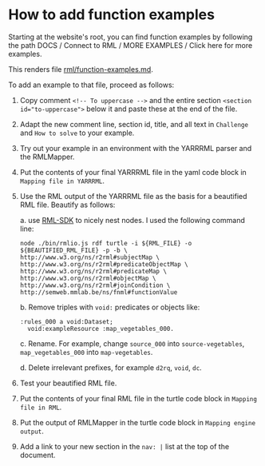 # How to add function examples

Starting at the website's root, you can find function examples by following the path
DOCS / Connect to RML / MORE EXAMPLES / Click here for more examples.

This renders file [rml/function-examples.md](rml/function-examples.md).

To add an example to that file, proceed as follows:

1. Copy comment `<!-- To uppercase -->` and the entire section `<section id="to-uppercase">` below it and paste these at the end of the file.
2. Adapt the new comment line, section id, title, and all text in `Challenge` and `How to solve` to your example.
3. Try out your example in an environment with the YARRRML parser and the RMLMapper.
4. Put the contents of your final YARRRML file in the yaml code block in `Mapping file in YARRRML`.
5. Use the RML output of the YARRRML file as the basis for a beautified RML file. Beautify as follows:

   a. use [RML-SDK](https://gitlab.ilabt.imec.be/rml/util/rml-sdk) to nicely nest nodes. I used the following command line:

   ```shell
   node ./bin/rmlio.js rdf turtle -i ${RML_FILE} -o ${BEAUTIFIED_RML_FILE} -p -b \
   http://www.w3.org/ns/r2rml#subjectMap \
   http://www.w3.org/ns/r2rml#predicateObjectMap \
   http://www.w3.org/ns/r2rml#predicateMap \
   http://www.w3.org/ns/r2rml#objectMap \
   http://www.w3.org/ns/r2rml#joinCondition \
   http://semweb.mmlab.be/ns/fnml#functionValue
   ```

   b. Remove triples with `void:` predicates or objects like:

   ```turtle
   :rules_000 a void:Dataset;
     void:exampleResource :map_vegetables_000.
   ```

   c. Rename. For example, change `source_000` into `source-vegetables`, `map_vegetables_000` into `map-vegetables`.

   d. Delete irrelevant prefixes, for example `d2rq`, `void`, `dc`.

6. Test your beautified RML file.
7. Put the contents of your final RML file in the turtle code block in `Mapping file in RML`.
8. Put the output of RMLMapper in the turtle code block in `Mapping engine output`.
9. Add a link to your new section in the `nav: |` list at the top of the document.
